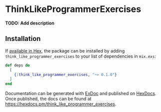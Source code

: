 # ThinkLikeProgrammerExercises

**TODO: Add description**

## Installation

If [available in Hex](https://hex.pm/docs/publish), the package can be installed
by adding `think_like_programmer_exercises` to your list of dependencies in `mix.exs`:

```elixir
def deps do
  [
    {:think_like_programmer_exercises, "~> 0.1.0"}
  ]
end
```

Documentation can be generated with [ExDoc](https://github.com/elixir-lang/ex_doc)
and published on [HexDocs](https://hexdocs.pm). Once published, the docs can
be found at <https://hexdocs.pm/think_like_programmer_exercises>.

